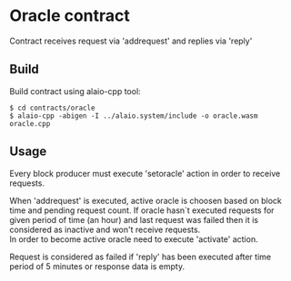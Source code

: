 # Oracle contract

Contract receives request via 'addrequest' and replies via 'reply'

## Build

Build contract using alaio-cpp tool:
```
$ cd contracts/oracle
$ alaio-cpp -abigen -I ../alaio.system/include -o oracle.wasm oracle.cpp
```

## Usage

Every block producer must execute 'setoracle' action in order to receive requests.

When 'addrequest' is executed, active oracle is choosen based on block time and pending request count.
If oracle hasn`t executed requests for given period of time (an hour) and last request was failed then it is considered as inactive and won't receive requests.  
In order to become active oracle need to execute 'activate' action.  

Request is considered as failed if 'reply' has been executed after time period of 5 minutes or response data is empty.